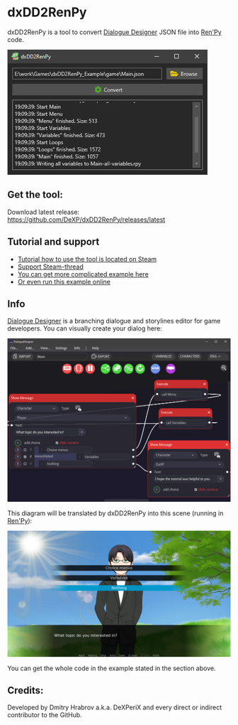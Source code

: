 # dxDD2RenPy
dxDD2RenPy is a tool to convert [Dialogue Designer](https://store.steampowered.com/app/1273620/Dialogue_Designer/) JSON file into [Ren'Py](https://www.renpy.org/) code.

![dxDD2RenPy screenshot](https://raw.githubusercontent.com/DeXP/dxDD2RenPy/master/info/screenshot.png)

## Get the tool:
Download latest release: 
<https://github.com/DeXP/dxDD2RenPy/releases/latest>

## Tutorial and support
* [Tutorial how to use the tool is located on Steam](https://steamcommunity.com/sharedfiles/filedetails/?id=2074605023)
* [Support Steam-thread](https://steamcommunity.com/app/1273620/discussions/0/2262439317604694498/)
* [You can get more complicated example here](https://github.com/DeXP/dxDD2RenPy_Example)
* [Or even run this example online](https://dexp.github.io/dxDD2RenPy_Example)

## Info

[Dialogue Designer](https://store.steampowered.com/app/1273620/Dialogue_Designer/) is a branching dialogue and storylines editor for game developers. You can visually create your dialog here:

![Dialogue Designer condition](https://raw.githubusercontent.com/DeXP/dxDD2RenPy/master/info/dd-if-menu.png)

This diagram will be translated by dxDD2RenPy into this scene (running in [Ren'Py](https://www.renpy.org/)):

![dxDD2RenPy Example condition](https://raw.githubusercontent.com/DeXP/dxDD2RenPy/master/info/dxDD2RenPy_Example_screenshot0001.jpg)

You can get the whole code in the example stated in the section above.

## Credits:
Developed by Dmitry Hrabrov a.k.a. DeXPeriX and every direct or indirect contributor to the GitHub.